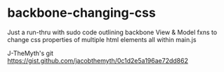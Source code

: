 # backbone-changing-css


Just a run-thru with sudo code outlining backbone View & Model fxns to change css properties of multiple html elements all within main.js


J-TheMyth's git https://gist.github.com/jacobthemyth/0c1d2e5a196ae72dd862
